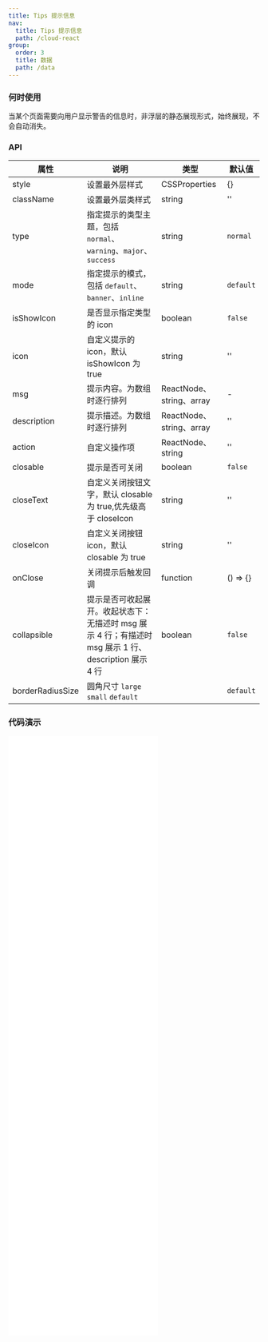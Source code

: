 ```yaml
---
title: Tips 提示信息
nav:
  title: Tips 提示信息
  path: /cloud-react
group:
  order: 3
  title: 数据
  path: /data
---
```


### 何时使用

当某个页面需要向用户显示警告的信息时，非浮层的静态展现形式，始终展现，不会自动消失。

### API

| 属性             | 说明                                                                                                  | 类型                     | 默认值    |
| ---------------- | ----------------------------------------------------------------------------------------------------- | ------------------------ | --------- |
| style            | 设置最外层样式                                                                                        | CSSProperties            | {}        |
| className        | 设置最外层类样式                                                                                      | string                   | ''        |
| type             | 指定提示的类型主题，包括 `normal`、`warning`、`major`、`success`                                      | string                   | `normal`  |
| mode             | 指定提示的模式，包括 `default`、`banner`、`inline`                                                    | string                   | `default` |
| isShowIcon       | 是否显示指定类型的 icon                                                                               | boolean                  | `false`   |
| icon             | 自定义提示的 icon，默认 isShowIcon 为 true                                                            | string                   | ''        |
| msg              | 提示内容。为数组时逐行排列                                                                            | ReactNode、string、array | -         |
| description      | 提示描述。为数组时逐行排列                                                                            | ReactNode、string、array | ''        |
| action           | 自定义操作项                                                                                          | ReactNode、string        | ''        |
| closable         | 提示是否可关闭                                                                                        | boolean                  | `false`   |
| closeText        | 自定义关闭按钮文字，默认 closable 为 true,优先级高于 closeIcon                                        | string                   | ''        |
| closeIcon        | 自定义关闭按钮 icon，默认 closable 为 true                                                            | string                   | ''        |
| onClose          | 关闭提示后触发回调                                                                                    | function                 | () => {}  |
| collapsible      | 提示是否可收起展开。收起状态下：无描述时 msg 展示 4 行；有描述时 msg 展示 1 行、description 展示 4 行 | boolean                  | `false`   |
| borderRadiusSize | 圆角尺寸 `large` `small` `default`                                                                    |                          | `default` |

### 代码演示

<embed src="@components/tips/demos/type.md" />
<embed src="@components/tips/demos/icon.md" />
<embed src="@components/tips/demos/closable.md" />
<embed src="@components/tips/demos/description.md" />
<embed src="@components/tips/demos/action.md" />
<embed src="@components/tips/demos/collapse.md" />
<embed src="@components/tips/demos/banner.md" />
<embed src="@components/tips/demos/inline.md" />
